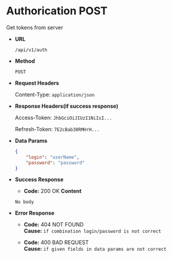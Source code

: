# Authorication POST

Get tokens from server

* **URL**

  `/api/v1/auth`

* **Method**

  `POST`

* **Request Headers**

  Content-Type: `application/json`

* **Response Headers(if success response)**

  Access-Token: `JhbGciOiJIUzI1NiIsI...`

  Refresh-Token: `7E2cBab30RMHrH...`

* **Data Params**

    ```json
    {
        "login": "userName",
        "password": "password"
    }
    ```

* **Success Response**

  * **Code:** 200 OK
  **Content**

  `No body`

* **Error Response**

  * **Code:** 404 NOT FOUND  
  **Cause:** `if combination login/password is not correct`

  * **Code:** 400 BAD REQUEST  
  **Cause:** `if given fields in data params are not correct`
